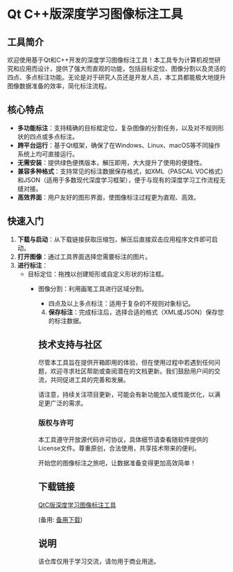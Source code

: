 # Qt C++版深度学习图像标注工具

## 工具简介

欢迎使用基于Qt和C++开发的深度学习图像标注工具！本工具专为计算机视觉研究和应用而设计，提供了强大而直观的功能，包括目标定位、图像分割以及灵活的四点、多点标注功能。无论是对于研究人员还是开发人员，本工具都能极大地提升图像数据准备的效率，简化标注流程。

## 核心特点

- **多功能标注**：支持精确的目标框定位，复杂图像的分割任务，以及对不规则形状的四点或多点标注。
- **跨平台运行**：基于Qt框架，确保了在Windows、Linux、macOS等不同操作系统上均可直接运行。
- **无需安装**：提供绿色便携版本，解压即用，大大提升了使用的便捷性。
- **兼容多种格式**：支持常见的标注数据保存格式，如XML（PASCAL VOC格式）和JSON（适用于多数现代深度学习框架），便于与现有的深度学习工作流程无缝对接。
- **高效界面**：用户友好的图形界面，使图像标注过程更为直观、高效。

## 快速入门

1. **下载与启动**：从下载链接获取压缩包，解压后直接双击应用程序文件即可启动。
2. **打开图像**：通过工具界面选择您需要标注的图片。
3. **进行标注**：
   - 目标定位：拖拽以创建矩形或自定义形状的标注框。
      - 图像分割：利用画笔工具进行区域分割。
         - 四点及以上多点标注：适用于复杂的不规则对象标记。
         4. **保存标注**：完成标注后，选择合适的格式（XML或JSON）保存您的标注数据。

         ## 技术支持与社区

         尽管本工具旨在提供开箱即用的体验，但在使用过程中若遇到任何问题，欢迎寻求社区帮助或查阅潜在的文档更新。我们鼓励用户间的交流，共同促进工具的完善和发展。

         请注意，持续关注项目更新，可能会有新功能加入或性能优化，以满足更广泛的需求。

         ### 版权与许可

         本工具遵守开放源代码许可协议，具体细节请查看随软件提供的License文件。尊重原创，合法使用，共享技术带来的便利。

         开始您的图像标注之旅吧，让数据准备变得更加高效简单！

         ## 下载链接
         [QtC版深度学习图像标注工具](https://pan.quark.cn/s/71398d884c38) 

         (备用: [备用下载](https://pan.baidu.com/s/1U6G2GkwFnKGMYbHwfrot_Q?pwd=wear))

         ## 说明

         该仓库仅用于学习交流，请勿用于商业用途。
